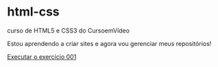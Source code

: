 # html-css
 curso de HTML5 e CSS3 do CursoemVídeo

Estou aprendendo a criar sites e agora vou gerenciar meus repositórios!

<a href="https://matheussilvasantos14.github.io/html-css/exercícios/ex001/index.html">Executar o exercício 001</a>